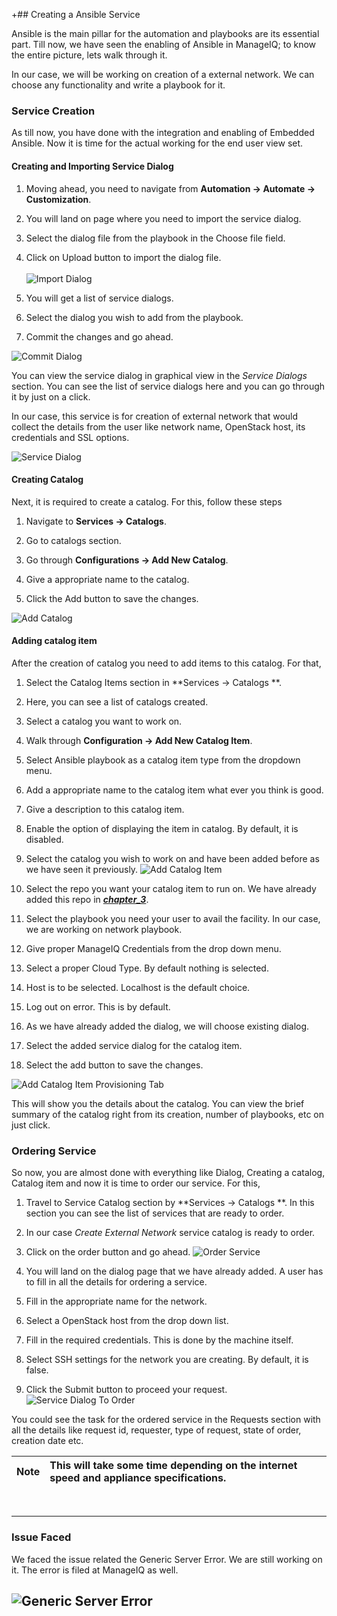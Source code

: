 +## Creating a Ansible Service

Ansible is the main pillar for the automation and playbooks are its essential part. Till now, we have seen the enabling of Ansible in ManageIQ; to know the entire picture, lets walk through it.

In our case, we will be working on creation of a external network. We can choose any functionality and write a playbook for it.

### Service Creation

As till now, you have done with the integration and enabling of Embedded Ansible. Now it is time for the actual working for the end user view set.

#### Creating and Importing Service Dialog

1. Moving ahead, you need to navigate from **Automation &rarr; Automate &rarr; Customization**.

2. You will land on page where you need to import the service dialog.

3. Select the dialog file from the playbook in the Choose file field.

4. Click on Upload button to import the dialog file.
<br> <br>
![Import Dialog](../images/chapter4/Import_Dialog.png "Import Dialog")

5. You will get a list of service dialogs.

6. Select the dialog you wish to add from the playbook.

7. Commit the changes and go ahead.

![Commit Dialog](../images/chapter4/Commit_Dialog.png "Commit Dialog")

You can view the service dialog in graphical view in the *Service Dialogs* section. You can see the list of service dialogs here and you can go through it by just on a click.

In our case, this service is for creation of external network that would collect the details from the user like network name, OpenStack host, its credentials and SSL options.

![Service Dialog](../images/chapter4/Service_Dialog.png "Service Dialog")

#### Creating Catalog

Next, it is required to create a catalog. For this, follow these steps

1. Navigate to **Services &rarr; Catalogs**.

2. Go to catalogs section.

3. Go through **Configurations &rarr; Add New Catalog**.

4. Give a appropriate name to the catalog.

5. Click the Add button to save the changes.

![Add Catalog](../images/chapter4/Add_Catalog.png "Add Catalog")

#### Adding catalog item

After the creation of catalog you need to add items to this catalog. For that,

1. Select the Catalog Items section in **Services &rarr; Catalogs **.

2. Here, you can see a list of catalogs created.

3. Select a catalog you want to work on.

4. Walk through **Configuration &rarr; Add New Catalog Item**.

5. Select Ansible playbook as a catalog item type from the dropdown menu.

6. Add a appropriate name to the catalog item what ever you think is good.

7. Give a description to this catalog item.

8. Enable the option of displaying the item in catalog. By default, it is disabled.

9. Select the catalog you wish to work on and have been added before as we have seen it previously.
![Add Catalog Item](../images/chapter4/Add_Catalog_Item.png "Add Catalog Item")

10. Select the repo you want your catalog item to run on. We have already added this repo in [**_chapter_3_**](chapter_3/embedded_ansible.md).

11. Select the playbook you need your user to avail the facility. In our case, we are working on network playbook.

12. Give proper ManageIQ Credentials from the drop down menu.

13. Select a proper Cloud Type. By default nothing is selected.

14. Host is to be selected. Localhost is the default choice.

15. Log out on error. This is by default.

16. As we have already added the dialog, we will choose existing dialog.

17. Select the added service dialog for the catalog item.

18. Select the add button to save the changes.

![Add Catalog Item Provisioning Tab](../images/chapter4/Add_Catalog_Item_Provisioning_Tab.png "Add Catalog Item-Provisioning Tab")

This will show you the details about the catalog. You can view the brief summary of the catalog right from its creation, number of playbooks, etc on just click.

### Ordering Service

So now, you are almost done with everything like Dialog, Creating a catalog, Catalog item and now it is time to order our service. For this,

1. Travel to Service Catalog section by **Services &rarr; Catalogs **. In this section you can see the list of services that are ready to order.

2. In our case *Create External Network* service catalog is ready to order.

3. Click on the order button and go ahead.
![Order Service](../images/chapter4/Order_Service.png "Order_Service")

4. You will land on the dialog page that we have already added. A user has to fill in all the details for ordering a service.

5. Fill in the appropriate name for the network.

6. Select a OpenStack host from the drop down list.

7. Fill in the required credentials. This is done by the machine itself.

8. Select SSH settings for the network you are creating. By default, it is false.

9. Click the Submit button to proceed your request.
![Service Dialog To Order](../images/chapter4/Service_Dialog_To_Order.png "Service_Dialog_To_Order")

You could see the task for the ordered service in the Requests section with all the details like request id, requester, type of request, state of order, creation date etc.

| Note |This will take some time depending on the internet speed and appliance specifications.|
|------|:------|


<br>

---

### Issue Faced

We faced the issue related the Generic Server Error. We are still working on it. The error is filed at ManageIQ as well.

![Generic Server Error](../images/chapter4/Generic_Server_Error.png "Generic Server Error")
---
<br>
